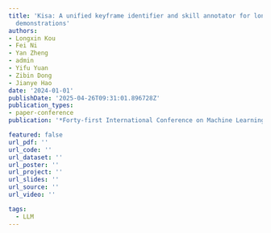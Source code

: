 ```yaml
---
title: 'Kisa: A unified keyframe identifier and skill annotator for long-horizon robotics
  demonstrations'
authors:
- Longxin Kou
- Fei Ni
- Yan Zheng
- admin
- Yifu Yuan
- Zibin Dong
- Jianye Hao
date: '2024-01-01'
publishDate: '2025-04-26T09:31:01.896728Z'
publication_types:
- paper-conference
publication: '*Forty-first International Conference on Machine Learning*'

featured: false
url_pdf: ''
url_code: ''
url_dataset: ''
url_poster: ''
url_project: ''
url_slides: ''
url_source: ''
url_video: ''

tags:
  - LLM
---
```


